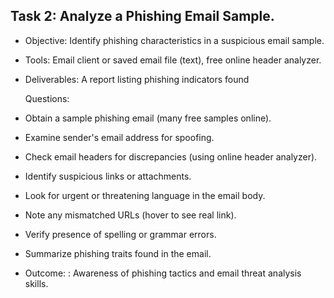 ## Task 2: Analyze a Phishing Email Sample.
- Objective: Identify phishing characteristics in a suspicious email sample.
- Tools: Email client or saved email file (text), free online header analyzer.
- Deliverables: A report listing phishing indicators found

  Questions:
- Obtain a sample phishing email (many free samples online).
- Examine sender's email address for spoofing.
- Check email headers for discrepancies (using online header analyzer).
- Identify suspicious links or attachments.
- Look for urgent or threatening language in the email body.
- Note any mismatched URLs (hover to see real link).
- Verify presence of spelling or grammar errors.
- Summarize phishing traits found in the email.

- Outcome: : Awareness of phishing tactics and email threat analysis skills.
